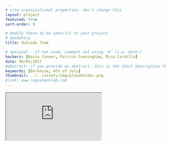 ```yaml
---
# site organizational properties. don't change this
layout: project
featured: true
sort-order: 9

# modify these to be specific to your project
# mandatory
title: Outside Time

# optional - if not used, comment out using '#' (i.e. date:)
hackers: [Kevin Conner, Patrick Cunningham, Mica Cardillo]
date: 06/01/2017
#abstract: if you provide an abstract, this is the short description that will show up in the project index
keywords: [Barbecue, 4th of July]
thumbnail: ../../assets/img/placeholder.png
#link: www.roguehacklab.com
---
```

<!-- more -->
<div class="embedded-doc">
	<iframe src="https://docs.google.com/document/d/1u6Z_2jfxsHnuesI5UMwpMhNsVoaNJ0t7asggoDr4iXE/pub?embedded=true"></iframe>
</div>
<!--Here's some info on markdown https://help.github.com/articles/basic-writing-and-formatting-syntax/ -->
